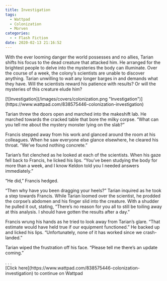 ```yaml
---
title: Investigation
tags:
  - Wattpad
  - Colonization
  - Morven
categories:
  - - Flash Fiction
date: 2020-02-13 21:16:52
---
```


With the ever looming danger the world possesses and no allies, Tarian shifts his focus to the dead creature that attacked him. He arranged for the brightest people to delve into the mysteries the body can illuminate. Over the course of a week, the colony’s scientists are unable to discover anything. Tarian unwilling to wait any longer barges in and demands what they have.<!-- more --> Will the scientists reward his patience with results? Or will the mysteries of this creature elude him?

<div class="center">[![Investigation](/images/covers/colonization.png "Investigation")](https://www.wattpad.com/838575446-colonization-investigation)</div>

Tarian threw the doors open and marched into the makeshift lab. He marched towards the cracked table that bore the milky corpse. “What can you tell me about the mystery monster lying on the slab?”

Francis stepped away from his work and glanced around the room at his colleagues. When he saw everyone else glance elsewhere, he cleared his throat. “We’ve found nothing concrete.”

Tarian’s fist clenched as he looked at each of the scientists. When his gaze fell back to Francis, he licked his lips. “You’ve been studying the body for more than a week, and I know Keldon told you I needed answers immediately.”

“He did,” Francis hedged.

“Then why have you been dragging your heels?” Tarian inquired as he took a step towards Francis. While Tarian loomed over the scientist, he prodded the corpse’s abdomen and his finger slid into the creature. With a shudder he pulled it out, stating, “There’s no reason for you all to still be toiling away at this analysis. I should have gotten the results after a day.”

Francis wrung his hands as he tried to look away from Tarian’s glare. “That estimate would have held true if our equipment functioned.” He backed up and licked his lips. “Unfortunately, none of it has worked since we crash-landed.”

Tarian wiped the frustration off his face. “Please tell me there’s an update coming.”

<div class="center story-ellipses">
.
.
.
</div><div class="center">[Click here](https://www.wattpad.com/838575446-colonization-investigation) to continue on Wattpad</div>